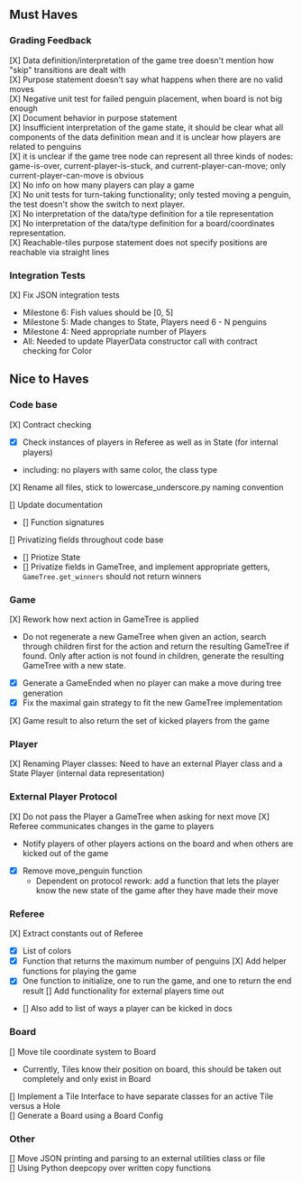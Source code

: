 ## Must Haves
### Grading Feedback
[X] Data definition/interpretation of the game tree doesn't mention how "skip" transitions are dealt with  
[X] Purpose statement doesn't say what happens when there are no valid moves  
[X] Negative unit test for failed penguin placement, when board is not big enough  
[X] Document behavior in purpose statement  
[X] Insufficient interpretation of the game state, it should be clear what all components of the data definition mean and it is unclear how players are related to penguins  
[X] it is unclear if the game tree node can represent all three kinds of nodes: game-is-over, current-player-is-stuck, and current-player-can-move; only current-player-can-move is obvious  
[X] No info on how many players can play a game  
[X] No unit tests for turn-taking functionality; only tested moving a penguin, the test doesn't show the switch to next player.  
[X] No interpretation of the data/type definition for a tile representation  
[X] No interpretation of the data/type definition for a board/coordinates representation.  
[X] Reachable-tiles purpose statement does not specify positions are reachable via straight lines  

### Integration Tests
[X] Fix JSON integration tests  
- Milestone 6: Fish values should be [0, 5]
- Milestone 5: Made changes to State, Players need 6 - N penguins
- Milestone 4: Need appropriate number of Players
- All: Needed to update PlayerData constructor call with contract checking for Color


## Nice to Haves
### Code base
[X] Contract checking  
- [X] Check instances of players in Referee as well as in State (for internal players)
- including: no players with same color, the class type

[X] Rename all files, stick to lowercase_underscore.py naming convention  

[] Update documentation  
- [] Function signatures

[] Privatizing fields throughout code base
- [] Priotize State
- [] Privatize fields in GameTree, and implement appropriate getters, `GameTree.get_winners` should not return winners  

### Game
[X] Rework how next action in GameTree is applied
- Do not regenerate a new GameTree when given an action, search through children first for the action and return the resulting GameTree if found. Only after action is not found in children, generate the resulting GameTree with a new state.
- [X] Generate a GameEnded when no player can make a move during tree generation
- [X] Fix the maximal gain strategy to fit the new GameTree implementation

[X] Game result to also return the set of kicked players from the game

### Player
[X] Renaming Player classes: Need to have an external Player class and a State Player (internal data representation)
### External Player Protocol
[X] Do not pass the Player a GameTree when asking for next move
[X] Referee communicates changes in the game to players  
- Notify players of other players actions on the board and when others are kicked out of the game
- [X] Remove move_penguin function
    - Dependent on protocol rework: add a function that lets the player know the new state of the game after they have made their move 


### Referee
[X] Extract constants out of Referee
- [X] List of colors
- [X] Function that returns the maximum number of penguins
[X] Add helper functions for playing the game
- [X] One function to initialize, one to run the game, and one to return the end result
[] Add functionality for external players time out
- [] Also add to list of ways a player can be kicked in docs
### Board
[] Move tile coordinate system to Board  
- Currently, Tiles know their position on board, this should be taken out completely and only exist in Board  

[] Implement a Tile Interface to have separate classes for an active Tile versus a Hole  
[] Generate a Board using a Board Config  


### Other
[] Move JSON printing and parsing to an external utilities class or file  
[] Using Python deepcopy over written copy functions  

